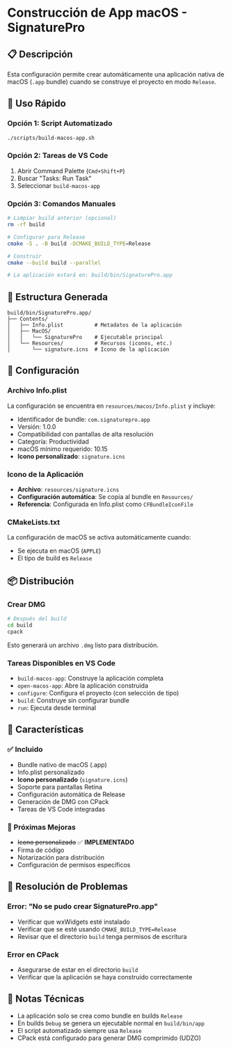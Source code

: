 # Construcción de App macOS - SignaturePro

## 📋 Descripción

Esta configuración permite crear automáticamente una aplicación nativa de macOS (`.app` bundle) cuando se construye el proyecto en modo `Release`.

## 🚀 Uso Rápido

### Opción 1: Script Automatizado
```bash
./scripts/build-macos-app.sh
```

### Opción 2: Tareas de VS Code
1. Abrir Command Palette (`Cmd+Shift+P`)
2. Buscar "Tasks: Run Task"
3. Seleccionar `build-macos-app`

### Opción 3: Comandos Manuales
```bash
# Limpiar build anterior (opcional)
rm -rf build

# Configurar para Release
cmake -S . -B build -DCMAKE_BUILD_TYPE=Release

# Construir
cmake --build build --parallel

# La aplicación estará en: build/bin/SignaturePro.app
```

## 📁 Estructura Generada

```
build/bin/SignaturePro.app/
├── Contents/
│   ├── Info.plist          # Metadatos de la aplicación
│   ├── MacOS/
│   │   └── SignaturePro    # Ejecutable principal
│   └── Resources/          # Recursos (iconos, etc.)
│       └── signature.icns  # Icono de la aplicación
```

## 🔧 Configuración

### Archivo Info.plist
La configuración se encuentra en `resources/macos/Info.plist` y incluye:
- Identificador de bundle: `com.signaturepro.app`
- Versión: 1.0.0
- Compatibilidad con pantallas de alta resolución
- Categoría: Productividad
- macOS mínimo requerido: 10.15
- **Icono personalizado**: `signature.icns`

### Icono de la Aplicación
- **Archivo**: `resources/signature.icns`
- **Configuración automática**: Se copia al bundle en `Resources/`
- **Referencia**: Configurada en Info.plist como `CFBundleIconFile`

### CMakeLists.txt
La configuración de macOS se activa automáticamente cuando:
- Se ejecuta en macOS (`APPLE`)
- El tipo de build es `Release`

## 📦 Distribución

### Crear DMG
```bash
# Después del build
cd build
cpack
```

Esto generará un archivo `.dmg` listo para distribución.

### Tareas Disponibles en VS Code
- `build-macos-app`: Construye la aplicación completa
- `open-macos-app`: Abre la aplicación construida
- `configure`: Configura el proyecto (con selección de tipo)
- `build`: Construye sin configurar bundle
- `run`: Ejecuta desde terminal

## 🎯 Características

### ✅ Incluido
- Bundle nativo de macOS (.app)
- Info.plist personalizado
- **Icono personalizado** (`signature.icns`)
- Soporte para pantallas Retina
- Configuración automática de Release
- Generación de DMG con CPack
- Tareas de VS Code integradas

### 🔄 Próximas Mejoras
- ~~Icono personalizado~~ ✅ **IMPLEMENTADO**
- Firma de código
- Notarización para distribución
- Configuración de permisos específicos

## 🐛 Resolución de Problemas

### Error: "No se pudo crear SignaturePro.app"
- Verificar que wxWidgets esté instalado
- Verificar que se esté usando `CMAKE_BUILD_TYPE=Release`
- Revisar que el directorio `build` tenga permisos de escritura

### Error en CPack
- Asegurarse de estar en el directorio `build`
- Verificar que la aplicación se haya construido correctamente

## 📝 Notas Técnicas

- La aplicación solo se crea como bundle en builds `Release`
- En builds `Debug` se genera un ejecutable normal en `build/bin/app`
- El script automatizado siempre usa `Release`
- CPack está configurado para generar DMG comprimido (UDZO)
